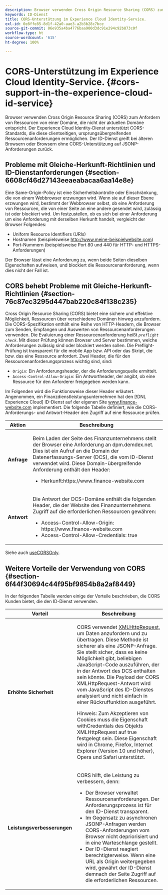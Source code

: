 ```yaml
---
description: Browser verwenden Cross Origin Resource Sharing (CORS) zum Anfordern von Ressourcen von einer Domäne, die nicht der aktuellen Domäne entspricht. Der Experience Cloud Identity-Dienst unterstützt CORS-Standards, die diese clientseitigen, ursprungsübergreifenden Ressourcenanforderungen ermöglichen. Der ID-Dienst greift bei älteren Browsern oder Browsern ohne CORS-Unterstützung auf JSONP-Anforderungen zurück.
keywords: ID-Dienst
title: CORS-Unterstützung im Experience Cloud Identity-Service.
exl-id: 0e8ffe85-8d1f-42a0-aae3-a2b3b28c7bce
source-git-commit: 06e935a4ba4776baa900d3dc91e294c92b873c0f
workflow-type: ht
source-wordcount: '615'
ht-degree: 100%

---
```


# CORS-Unterstützung im Experience Cloud Identity-Service. {#cors-support-in-the-experience-cloud-id-service}

Browser verwenden Cross Origin Resource Sharing (CORS) zum Anfordern von Ressourcen von einer Domäne, die nicht der aktuellen Domäne entspricht. Der Experience Cloud Identity-Dienst unterstützt CORS-Standards, die diese clientseitigen, ursprungsübergreifenden Ressourcenanforderungen ermöglichen. Der ID-Dienst greift bei älteren Browsern oder Browsern ohne CORS-Unterstützung auf JSONP-Anforderungen zurück.

## Probleme mit Gleiche-Herkunft-Richtlinien und ID-Dienstanforderungen {#section-6608cf46d27143eeaeabacaa6aa14e8e}

Eine Same-Origin-Policy ist eine Sicherheitskontrolle oder Einschränkung, die von einem Webbrowser erzwungen wird. Wenn sie auf dieser Ebene erzwungen wird, bestimmt der Webbrowser selbst, ob eine Anforderung von Ressourcen, die von einer Seite an eine andere gesendet wird, zulässig ist oder blockiert wird. Um festzustellen, ob es sich bei einer Anforderung um eine Anforderung mit derselben Herkunft handelt, vergleicht der Browser Folgendes:

* Uniform Resource Identifiers (URIs)
* Hostnamen (beispielsweise http://www.meine-beispielwebsite.com)
* Port-Nummern (beispielsweise Port 80 und 440 für HTTP- und HTTPS-Anforderungen)

Der Browser lässt eine Anforderung zu, wenn beide Seiten dieselben Eigenschaften aufweisen, und blockiert die Ressourcenanforderung, wenn dies nicht der Fall ist.

## CORS behebt Probleme mit Gleiche-Herkunft-Richtlinien  {#section-76c87ec3295d447bab220c84f138c235}

Cross Origin Resource Sharing (CORS) bietet eine sichere und effektive Möglichkeit, Ressourcen über verschiedene Domänen hinweg anzufordern. Die CORS-Spezifikation enthält eine Reihe von HTTP-Headern, die Browser zum Senden, Empfangen und Auswerten von Ressourcenanforderungen verwenden. Die Evaluierung einer Ressourcenanforderung heißt  *`preflight check`*. Mit dieser Prüfung können Browser und Server bestimmen, welche Anforderungen zulässig sind oder blockiert werden sollen. Die Preflight-Prüfung ist transparent für die mobile App bzw. API oder das Skript, die bzw. das eine Ressource anfordert. Zwei Header, die für den Ressourcenanforderungsprozess wichtig sind, sind:

* `Origin`: Ein Anforderungsheader, der die Anforderungsquelle ermittelt.
* `Access-Control-Allow-Origin`: Ein Antwortheader, der angibt, ob eine Ressource für den Anforderer freigegeben werden kann.

Im Folgenden wird die Funktionsweise dieser Header erläutert. Angenommen, ein Finanzdienstleistungsunternehmen hat den [!DNL Experience Cloud] ID-Dienst auf der eigenen Site www.finance-website.com implementiert. Die folgende Tabelle definiert, wie die CORS-Anforderungs- und Antwort-Header den Zugriff auf eine Ressource prüfen.

<table id="table_B004ACF52B5A4D33B1DCF7EA77BE4E6D"> 
 <thead> 
  <tr> 
   <th colname="col1" class="entry"> Aktion </th> 
   <th colname="col2" class="entry"> Beschreibung </th> 
  </tr> 
 </thead>
 <tbody> 
  <tr> 
   <td colname="col1"> <p> <b>Anfrage</b> </p> </td> 
   <td colname="col2"> <p>Beim Laden der Seite des Finanzunternehmens stellt der Browser eine Anforderung an <span class="codeph">dpm.demdex.net</span>. Dies ist ein Aufruf an die Domain der Datenerfassungs-Server (DCS), die vom ID-Dienst verwendet wird. Diese Domain-übergreifende Anforderung enthält den Header: </p> <p> 
     <ul class="simplelist"> 
      <li> <span class="codeph"> Herkunft:https://www.finance-website.com</span> </li> 
     </ul> </p> </td> 
  </tr> 
  <tr> 
   <td colname="col1"> <p> <b>Antwort</b> </p> </td> 
   <td colname="col2"> <p>Die Antwort der DCS-Domäne enthält die folgenden Header, die der Website des Finanzunternehmens Zugriff auf die erforderlichen Ressourcen gewähren: </p> <p> 
     <ul class="simplelist"> 
      <li> <span class="codeph"> Access-Control-Allow-Origin: https://www.finance-website.com</span> </li> 
      <li> <span class="codeph"> Access-Control-Allow-Credentials: true</span> </li> 
     </ul> </p> </td> 
  </tr> 
 </tbody> 
</table>

Siehe auch [useCORSOnly](../library/function-vars/use-cors-only.md#reference-8a9a143d838b48d6b23329b84b13e1fa).

## Weitere Vorteile der Verwendung von CORS {#section-6f44f30694c44f95bf9854b8a2af8449}

In der folgenden Tabelle werden einige der Vorteile beschrieben, die CORS Kunden bietet, die den ID-Dienst verwenden.

<table id="table_AEB51A263D454F90B66E8C8D0513CF79"> 
 <thead> 
  <tr> 
   <th colname="col1" class="entry"> Vorteil </th> 
   <th colname="col2" class="entry"> Beschreibung </th> 
  </tr>
 </thead>
 <tbody> 
  <tr> 
   <td colname="col1"> <p><b>Erhöhte Sicherheit</b> </p> </td> 
   <td colname="col2"> <p>CORS verwendet <a href="https://developer.mozilla.org/de-DE/docs/Web/API/XMLHttpRequest" format="https" scope="external"> XMLHttpRequest</a>, um Daten anzufordern und zu übertragen. Diese Methode ist sicherer als eine JSONP-Anfrage. Sie stellt sicher, dass es keine Möglichkeit gibt, beliebigen JavaScript-Code auszuführen, der in der Antwort des DCS enthalten sein könnte. Die Payload der CORS XMLHttpRequest-Antwort wird vom JavaScript des ID-Dienstes analysiert und nicht einfach in einer Rückruffunktion ausgeführt. </p> <p> <p>Hinweis: Zum Akzeptieren von Cookies muss die Eigenschaft <span class="codeph">withCredentials</span> des Objekts <span class="codeph">XMLHttpRequest</span> auf <span class="codeph">true</span> festgelegt sein. Diese Eigenschaft wird in Chrome, Firefox, Internet Explorer (Version 10 und höher), Opera und Safari unterstützt. </p> </p> </td> 
  </tr> 
  <tr> 
   <td colname="col1"> <p><b>Leistungsverbesserungen</b> </p> </td> 
   <td colname="col2"> <p>CORS hilft, die Leistung zu verbessern, denn: </p> 
    <ul id="ul_EC3A178003A94D70883B914050D7C464"> 
     <li id="li_F8B44352BFBB46CDBD07AE40B9F2D0EC">Der Browser verwaltet Ressourcenanforderungen. Der Anforderungsprozess ist für den ID-Dienst transparent. </li> 
     <li id="li_C63E43A4CAB84210AB6A39100E5864BE">Im Gegensatz zu asynchronen JSONP-Anfragen werden CORS-Anforderungen vom Browser nicht depriorisiert und in eine Warteschlange gestellt. </li> 
     <li id="li_1A2A15F591B84D1BAED3CFAB391EEBEC">Der ID-Dienst reagiert berechtigterweise. Wenn eine URL als <span class="codeph">Origin</span> weitergegeben wird, gewährt der ID-Dienst demnach der Seite Zugriff auf die erforderlichen Ressourcen. </li> 
    </ul> </td> 
  </tr> 
 </tbody> 
</table>
